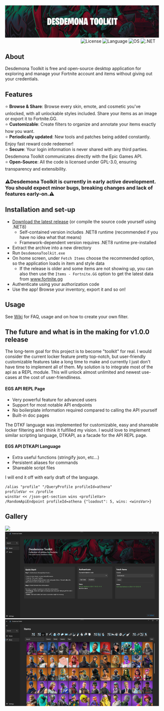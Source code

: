 ![Desdemona Toolkit Logo](https://github.com/YanehCheck/DesdemonaToolkit/blob/master/images/logo.png)
&nbsp;&nbsp;&nbsp;&nbsp;&nbsp;&nbsp;&nbsp;&nbsp;&nbsp;&nbsp;&nbsp;&nbsp;&nbsp;&nbsp;&nbsp;&nbsp;&nbsp;&nbsp;&nbsp;&nbsp;&nbsp;&nbsp;&nbsp;&nbsp;&nbsp;&nbsp;&nbsp;&nbsp;&nbsp;&nbsp;&nbsp;&nbsp;&nbsp;&nbsp;&nbsp;&nbsp;&nbsp;&nbsp;&nbsp;&nbsp;&nbsp;&nbsp;&nbsp;&nbsp;&nbsp;&nbsp;&nbsp;&nbsp;&nbsp;&nbsp;&nbsp;&nbsp;&nbsp;&nbsp;&nbsp;&nbsp;&nbsp;&nbsp;&nbsp;&nbsp;&nbsp;&nbsp;
![License](https://img.shields.io/badge/license-GPL--3.0-EA2824)
![Language](https://img.shields.io/badge/language-C%23-CA2824)
![OS](https://img.shields.io/badge/OS-windows-AA2824)
![.NET](https://img.shields.io/badge/.NET-8.0-8A2824)
## About

Desdemona Toolkit is free and open-source desktop application for exploring and manage your Fortnite account and items without giving out your credentials. 

## Features

⭐ **Browse & Share**: Browse every skin, emote, and cosmetic you've unlocked, with all unlockable styles included. Share your items as an image or export it to Fortnite.GG.  
⭐ **Customizable**: Create filters to organize and annotate your items exactly how you want.  
⭐ **Periodically updated**: New tools and patches being added constantly. Enjoy fast reward code redeemer!  
⭐ **Secure**: Your login information is never shared with any third parties. Desdemona Toolkit communicates directly with the Epic Games API.  
⭐ **Open-Source**: All the code is licensed under GPL-3.0, ensuring transparency and extensibility.  

### ⚠️Desdemona Toolkit is currently in early active development. You should expect minor bugs, breaking changes and lack of features early-on.⚠️

## Installation and set-up

- [Download the latest release](https://github.com/YanehCheck/DesdemonaToolkit/releases/latest) (or compile the source code yourself using .NET8)
    - Self-contained version includes .NET8 runtime (recommended if you have no idea what that means)
    - Framework-dependent version requires .NET8 runtime pre-installed
- Extract the archive into a new directory
- Run `DesdemonaToolkit.exe`
- On home screen, under `Fetch Items` choose the recommended option, so the application loads in item and style data
    - If the release is older and some items are not showing up, you can also then use the `Items - Fortnite.GG` option to get the latest data from www.fortnite.gg
- Authenticate using your authorization code
- Use the app! Browse your inventory, export it and so on!

## Usage

See [Wiki](https://github.com/YanehCheck/DesdemonaToolkit/wiki) for FAQ, usage and on how to create your own filter.

## The future and what is in the making for v1.0.0 release

The long-term goal for this project is to become "toolkit" for real. I would consider the current locker feature pretty top-notch, but user-friendly customizable features take a long time to make and currently I just don't have time to implement all of them. My solution is to integrate most of the api as a REPL module. This will unlock almost unlimited and newest use-cases at the cost of user-friendliness.

#### EGS API REPL Page
- Very powerful feature for advanced users
- Support for most notable API endpoints
- No boilerplate information required compared to calling the API yourself
- Built-in doc pages

The DTKF language was implemented for customizable, easy and shareable locker filtering and I think it fulfilled my vision. I would love to implement similar scripting language, DTKAPI, as a facade for the API REPL page.

#### EGS API DTKAPI Language
- Extra useful functions (stringify json, etc...)
- Persistent aliases for commands
- Shareable script files

I will end it off with early draft of the language.
```
/alias "profile" "/QueryProfile profileId=athena"
profileVar << /profile
winsVar << /json-get-section wins <profileVar>
/RandomApiEndpoint profileId=athena {"loadout": 5, wins: <winsVar>}
```

###
  
## Gallery
<img width="750" src="https://github.com/YanehCheck/DesdemonaToolkit/blob/master/images/img-export.png"> </img>
![Home Page](https://github.com/YanehCheck/DesdemonaToolkit/blob/master/images/screenshot1.png)
![Inventory Page](https://github.com/YanehCheck/DesdemonaToolkit/blob/master/images/screenshot2.png)
